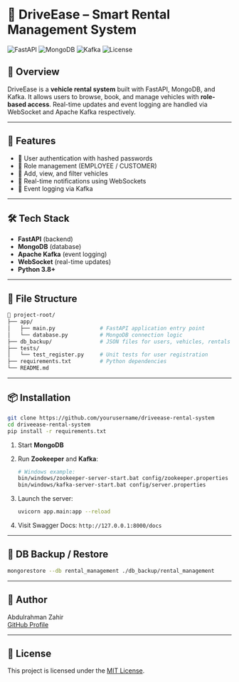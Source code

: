 
# 🚗 DriveEase – Smart Rental Management System

![FastAPI](https://img.shields.io/badge/FastAPI-Framework-teal)
![MongoDB](https://img.shields.io/badge/MongoDB-Database-brightgreen)
![Kafka](https://img.shields.io/badge/Apache_Kafka-Logging-blue)
![License](https://img.shields.io/badge/license-MIT-lightgrey)

## 📌 Overview
DriveEase is a **vehicle rental system** built with FastAPI, MongoDB, and Kafka. It allows users to browse, book, and manage vehicles with **role-based access**. Real-time updates and event logging are handled via WebSocket and Apache Kafka respectively.

---

## 🚀 Features
- 🔐 User authentication with hashed passwords  
- 👥 Role management (EMPLOYEE / CUSTOMER)  
- 🚙 Add, view, and filter vehicles  
- 🔔 Real-time notifications using WebSockets  
- 📝 Event logging via Kafka

---

## 🛠️ Tech Stack
- **FastAPI** (backend)
- **MongoDB** (database)
- **Apache Kafka** (event logging)
- **WebSocket** (real-time updates)
- **Python 3.8+**

---

## 📂 File Structure

```bash
📁 project-root/
├── app/
│   ├── main.py              # FastAPI application entry point
│   └── database.py          # MongoDB connection logic
├── db_backup/               # JSON files for users, vehicles, rentals
├── tests/
│   └── test_register.py     # Unit tests for user registration
├── requirements.txt         # Python dependencies
└── README.md
```

---

## 📦 Installation

```bash
git clone https://github.com/yourusername/driveease-rental-system
cd driveease-rental-system
pip install -r requirements.txt
```

1. Start **MongoDB**  
2. Run **Zookeeper** and **Kafka**:
   ```bash
   # Windows example:
   bin/windows/zookeeper-server-start.bat config/zookeeper.properties
   bin/windows/kafka-server-start.bat config/server.properties
   ```

3. Launch the server:
   ```bash
   uvicorn app.main:app --reload
   ```

4. Visit Swagger Docs: `http://127.0.0.1:8000/docs`

---

## 💾 DB Backup / Restore

```bash
mongorestore --db rental_management ./db_backup/rental_management
```

---

## 🙌 Author
Abdulrahman Zahir  
[GitHub Profile](https://github.com/abdulrahmanzahir)

---

## 📄 License
This project is licensed under the [MIT License](LICENSE).
